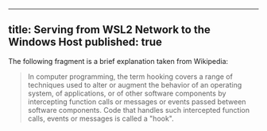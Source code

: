 
---
title: Serving from WSL2 Network to the Windows Host
published: true
---

The following fragment is a brief explanation taken from Wikipedia:

> In computer programming, the term hooking covers a range of techniques used to alter or augment the behavior of an operating system, of applications, or of other software components by intercepting function calls or messages or events passed between software components. Code that handles such intercepted function calls, events or messages is called a "hook".



